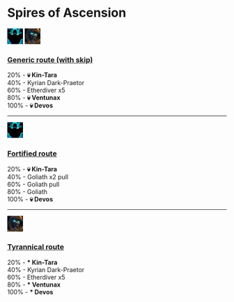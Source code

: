 # Spires of Ascension

![Fortified](../__media/fortified.png) ![Tyrannical](../__media/tyrannical.png)

### [Generic route (with skip)](https://raw.githubusercontent.com/holicron/Routes/main/Spires%20of%20Ascension/Spires%20of%20Ascension%20-%20Generic.txt)

20% - **💀 Kin-Tara**\
40% - Kyrian Dark-Praetor\
60% - Etherdiver x5\
80% - **💀 Ventunax**\
100% - **💀 Devos**

---


![Fortified](../__media/fortified.png)
### [Fortified route](https://raw.githubusercontent.com/holicron/Routes/main/Spires%20of%20Ascension/Spires%20of%20Ascension%20-%20Fortified.txt)

20% - **💀 Kin-Tara**\
40% - Goliath x2 pull\
60% - Goliath pull\
80% - Goliath\
100% - **💀 Devos**

---

![Tyrannical](../__media/tyrannical.png)

### [Tyrannical route](https://raw.githubusercontent.com/holicron/Routes/main/Spires%20of%20Ascension/Spires%20of%20Ascension%20-%20Tyrannical.txt)


20% - **\* Kin-Tara**\
40% - Kyrian Dark-Praetor\
60% - Etherdiver x5\
80% - **\* Ventunax**\
100% - **\* Devos**